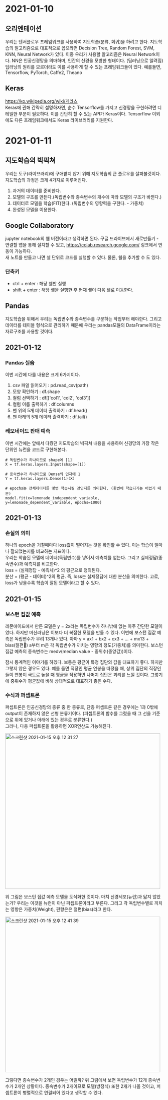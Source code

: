 # 2021-01-10
## 오리엔테이션
우리는 텐서플로우 프레임워크를 사용하여 지도학습(분류, 회귀)을 하려고 한다. 지도학습의 알고리즘으로 대표적으로 꼽으라면 Decision Tree, Random Forest, SVM, KNN, Neural Network가 있다. 이중 우리가 사용할 알고리즘은 Neural Network이다. NN은 인공신경망을 의마하며, 인간의 신경을 모방한 형태이다. (딥러닝으로 알려짐) 딥러닝의 원리를 모르더라도 이를 사용하게 할 수 있는 프레임워크들이 있다. 예를들면, Tensorflow, PyTorch, Caffe2, Theano

## Keras
https://ko.wikipedia.org/wiki/케라스  
Keras에 관해 간략히 설명하자면, 순수 Tensorflow를 가지고 신경망을 구현하려면 디테일한 부분이 필요하다. 이를 간단히 할 수 있는 API가 Keras이다.  Tensorflow 이외에도 다른 프레임워크에서도 Keras 라이브러리를 지원한다.

# 2021-01-11
## 지도학습의 빅픽쳐
우리는 도구(라이브러리)에 구애받지 않기 위해 지도학습의 큰 플로우를 살펴볼것이다. 지도학습의 과정은 크게 4가지로 이루어진다.  
1. 과거의 데이터를 준비한다.  
2. 모델의 구조를 만든다.(독립변수와 종속변수의 개수에 따라 모델의 구조가 바뀐다.)  
3. 데이터로 모델을 학습(FIT)한다. (독립변수의 영향력을 구한다. - 가중치)  
4. 완성된 모델을 이용한다.  

## Google Collaboratory
jupyter notebook의 웹 버전이라고 생각하면 된다. 구글 드라이브에서 새로만들기 - 연결할 앱을 통해 설치할 수 있고, https://colab.research.google.com/  링크에서 연동이 가능하다.  
새 노트를 만들고 나면 셀 단위로 코드를 실행할 수 있다. 물론, 쉘을 추가할 수 도 있다.  

### 단축키 
- ctrl + enter : 해당 쉘만 실행
- shift + enter : 해당 쉘을 실행한 후 현재 쉘이 다음 쉘로 이동한다.  

## Pandas
지도학습을 위해서 우리는 독립변수와 종속변수를 구분하는 작업부터 해야한다. 그리고 데이터를 테이블 형식으로 관리하기 때문에 우리는 pandas모듈의 DataFrame이라는 자료구조를 사용할 것이다.  

## 2021-01-12
### Pandas 실습
이번 시간에 다룰 내용은 크게 6가지이다.  
1. csv 파일 읽어오기 : pd.read_csv(path)  
2. 모양 확인하기 : df.shape  
3. 컬럼 선택하기 : df[['col1', 'col2', 'col3']]  
4. 컬럼 이름 출력하기 : df.columns  
5. 맨 위의 5개 데이터 출력하기 : df.head()
6. 맨 아래의 5개 데이터 출력하기 : df.tail()  

### 레모네이드 판매 예측
이번 시간에는 앞에서 다뤘던 지도학습의 빅픽쳐 내용을 사용하여 신경망의 가장 작은 단위인 뉴런을 코드로 구현해본다.  

```
# 독립변수가 하나이므로 shape에 [1]
X = tf.keras.layers.Input(shape=[1])

# 종속변수가 하나이므로 Dense의 인자에 1
Y = tf.keras.layers.Dense(1)(X)
```  

```
# epochs는 전체데이터를 몇번 학습시킬 것인지를 의미한다. (한번에 학습되기는 어렵기 때문)
model.fit(x=lemonade_independent_variable, y=lemonade_dependent_variable, epochs=1000)
```  

## 2021-01-13
### 손실의 의미
하나의 epoch을 거칠때마다 loss값이 떨어지는 것을 확인할 수 있다. 이는 학습이 얼마나 잘되었는지를 비교하는 지표이다.  
우리는 학습된 모델에 데이터(독립변수)를 넣어서 예측치를 얻는다. 그리고 실제정답(종속변수)과 예측치를 비교한다.  
loss = (실제정답 - 예측치)^2 의 평균으로 정의된다.  
분산 = (평균 - 데이터)^2의 평균. 즉, loss는 실제정답에 대한 분산을 의미한다. 고로, loss가 낮을수록 학습이 잘된 모델이라고 할 수 있다.  

## 2021-01-15
### 보스턴 집값 예측
레몬에이드에서 만든 모델은 y = 2x라는 독립변수가 하나밖에 없는 아주 간단한 모델이었다. 하지만 머신러닝은 이보다 더 복잡한 모델을 만들 수 있다. 이번에 보스턴 집값 예측은 독립변수가 무려 13개나 있다. 아마 y = ax1 + bx2 + cx3 + ... + mx13 + bias(절편) a부터 m은 각 독립변수가 끼치는 영향의 정도(가중치)를 의미한다. 보스턴 집값 예측의 종속변수는 medv(median value - 중위수(중앙값))이다.  

잠시 통계적인 이야기를 하겠다. 보통은 평균이 특정 집단의 값을 대표하기 좋다. 하지만 그렇지 않은 경우도 있다. 예를 들면 직장인 평균 연봉을 따졌을 때, 상위 집단의 직장인들이 연봉이 극도로 높을 때 평균을 적용하면 나머지 집단은 괴리를 느낄 것이다. 그렇기에 중위수가 평균값에 비해 상대적으로 대표하기 좋은 수다.  

### 수식과 퍼셉트론
퍼셉트론은 인공신경망의 종류 중 한 종류로, 단층 퍼셉트론 같은 경우에는 1과 0밖에 output이 존재하지 않은 선형 분류기이다. (퍼셉트론의 함수를 그렸을 때 그 선을 기준으로 위에 있거나 아래에 있는 경우로 분류한다.)  
그러나, 다층 퍼셉트론을 활용하면 XOR연산도 가능해진다.  

<img width="494" alt="스크린샷 2021-01-15 오후 12 31 27" src="https://user-images.githubusercontent.com/32003817/104677916-a8149c80-572d-11eb-9a9f-a301b7ea27f2.png">  

위 그림은 보스턴 집값 예측 모델을 도식화한 것이다. 마치 신경세포(뉴런)과 닮지 않았는가? 우리는 이것을 뉴런이 아닌 퍼셉트론이라고 부른다. 그리고 각 독립변수별로 끼치는 영향은 가중치(Weight), 편향은은 절편(bias)라고 한다.  

<img width="494" alt="스크린샷 2021-01-15 오후 12 41 39" src="https://user-images.githubusercontent.com/32003817/104678559-0beb9500-572f-11eb-87eb-28e589ab1b31.png">  

그렇다면 종속변수가 2개인 경우는 어떨까? 위 그림에서 보면 독립변수가 12개 종속변수가 2개인 상황이다. 종속변수가 2개이므로 모델(방정식) 또한 2개가 나올 것이고, 퍼셉트론이 병렬적으로 연결되어 있다고 생각할 수 있다.